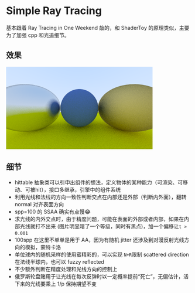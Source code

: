# Simple Ray Tracing

基本跟着 Ray Tracing in One Weekend 敲的，和 ShaderToy 的原理类似，主要为了加强 cpp 和光追细节。

## 效果

![fuzzy_reflected](images/fuzzy_reflected.png)



## 细节

- hittable 抽象类可以引申出组件的想法，定义物体的某种能力（可渲染、可移动、可被hit），接口多继承，引擎中的组件系统
- 利用光线和法线的方向一致性判断交点在内部还是外部（判断内外面），翻转 normal 对齐表面方向
- spp=100 的 SSAA 确实有点慢:joy:
- 求光线的内外交点时，由于精度问题，可能在表面的外部或者内部，如果在内部光线就打不出来 (图片明显暗了一个等级，同时有黑点)，加一个偏移让`t > 0.001`
- 100spp 在这里不单单是用于 AA，因为有随机 jitter 还涉及到对漫反射光线方向的模拟，蒙特卡洛
- 单位球内的随机采样的使用蛮精彩的，可以实现 `N+R`限制 scattered direction 在法线半球内，也可以 fuzzy reflected
- 不少额外判断在精度处理和光线方向的控制上
- 俄罗斯轮盘赌用于让光线在每次反弹时以一定概率提前“死亡”，无偏估计，活下来的光线要乘上 1/p 保持期望不变



